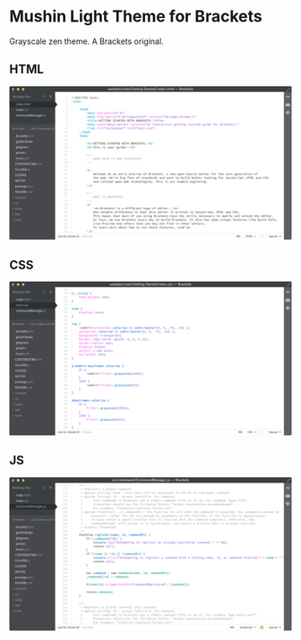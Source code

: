 Mushin Light Theme for Brackets
===============================

Grayscale zen theme. A Brackets original.

## HTML
![HTML Screenshot](https://github.com/Brackets-Themes/MushinLight/blob/master/screenshots/html.png)

## CSS
![CSS Screenshot](https://github.com/Brackets-Themes/MushinLight/blob/master/screenshots/css.png)

## JS
![JS Screenshot](https://github.com/Brackets-Themes/MushinLight/blob/master/screenshots/js.png)
